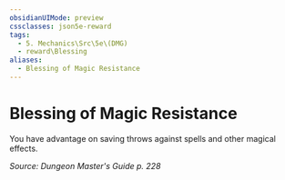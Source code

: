 ```yaml
---
obsidianUIMode: preview
cssclasses: json5e-reward
tags:
  - 5. Mechanics\Src\5e\(DMG)
  - reward\Blessing
aliases:
  - Blessing of Magic Resistance
---
```

# Blessing of Magic Resistance

You have advantage on saving throws against spells and other magical effects.

*Source: Dungeon Master's Guide p. 228*
